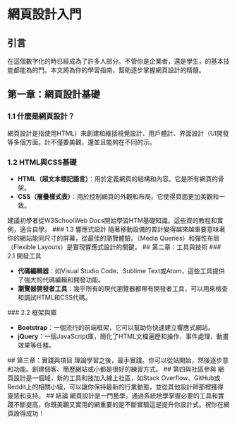 # 網頁設計入門
## 引言
在這個數字化的時已經成為了許多人部分。不管你是企業者，還是學生，的基本技能都能為的門。本文將為你的學習指南，幫助逐步掌握網頁設計的精髓。

## 第一章：網頁設計基礎
### 1.1 什麼是網頁設計？
網頁設計是指使用HTML）來創建和維括視覺設計、用戶體計、界面設計（UI開發等多個方面。計不僅要美觀，還並且能夠在不同的示。

### 1.2 HTML與CSS基礎
<ul>
    <li><strong>HTML（超文本標記語言）</strong>：用於定義網頁的結構和內容。它是所有網頁的骨架。</li>
    <li><strong>CSS（層疊樣式表）</strong>：用於控制網頁的外觀和布局。它使得頁面更加美觀和一致。</li>
</ul>
建議初學者從W3SchoolWeb Docs開始學習HTM基礎知識。這些資的教程和實例，適合自學。
### 1.3 響應式設計
隨著移動設備的普計變得越來越重要意味著你的網站能同尺寸的屏幕，從最佳的瀏覽體驗。（Media
    Queries）和彈性布局（Flexible Layouts）是實現響應式設計的關鍵。
## 第二章：工具與技術
### 2.1 開發工具
<ul>
    <li><strong>代碼編輯器</strong>：如Visual Studio Code、Sublime Text或Atom，這些工具提供了強大的代碼編輯和開發功能。</li>
    <li><strong>瀏覽器開發者工具</strong>：幾乎所有的現代瀏覽器都帶有開發者工具，可以用來檢查和調試HTML和CSS代碼。</li>
</ul>
### 2.2 框架與庫
<ul>
    <li><strong>Bootstrap</strong>：一個流行的前端框架，它可以幫助你快速建立響應式網站。</li>
    <li><strong>jQuery</strong>：一個JavaScript庫，簡化了HTML文檔遍歷和操作、事件處理、動畫效果等任務。</li>
</ul>
## 第三章：實踐與項目
理論學習之後，最手實踐。你可以從站開始，然後逐步意和功能。創建個客、簡歷網站或小都是很好的練習方式。
## 第四與社區參與
網頁設計是一個域，新的工具和技加入線上社區，如Stack
    Overflow、GitHub或Reddit上的相關小組，可以讓你保持最新的行業動態，並從其他設計師那裡獲得靈感和支持。
## 結論
網頁設計是一門藝學。通過系統地學掌握必要的工具和實踐不斷提高，你既美觀又實用的網重要的是不斷實驗這是提升你設計式。祝你在網頁設得成功！
                    